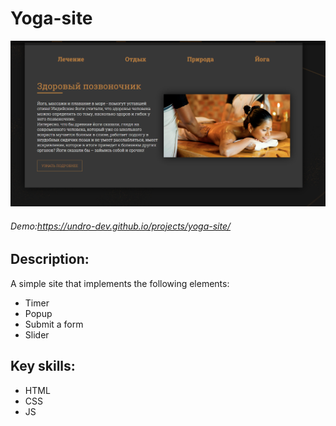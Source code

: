 # Yoga-site

![Alt-текст](https://raw.githubusercontent.com/undro-dev/yoga/main/screen-app.png?v=3&s=460 "Орк")


###### Demo:https://undro-dev.github.io/projects/yoga-site/
## Description:
A simple site that implements the following elements: 
- Timer
- Popup
- Submit a form
- Slider
## Key skills:
- HTML
- CSS
- JS 

